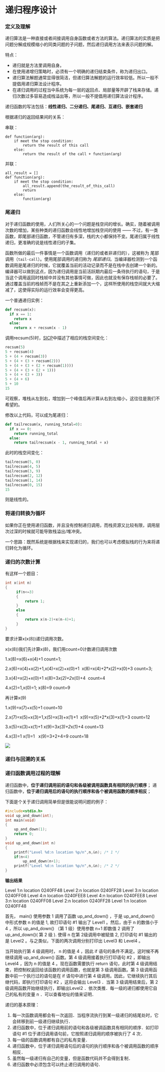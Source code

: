 # 递归程序设计

### 定义及理解

递归算法是一种直接或者间接调用自身函数或者方法的算法。递归算法的实质是把问题分解成规模缩小的同类问题的子问题，然后递归调用方法来表示问题的解。

特点：

- 递归就是方法里调用自身。
- 在使用递增归策略时，必须有一个明确的递归结束条件，称为递归出口。
- 递归算法解题通常显得很简洁，但递归算法解题的运行效率较低。所以一般不提倡用递归算法设计程序。
- 在递归调用的过程当中系统为每一层的返回点、局部量等开辟了栈来存储。递归次数过多容易造成栈溢出等，所以一般不提倡用递归算法设计程序。

递归函数的写法包括：**线性递归、二分递归、尾递归、互递归、嵌套递归**

根据递归的返回结果间的关系：

串联：

```
def function(arg):
    if meet the stop condition:
        return the result of this call
    else:
        return the result of the call + function(arg)
```

并联：

```
all_result = []
def function(arg):
    if meet the stop condition:
    	all_result.append(the_result_of_this_call)
  		return
  	else:
  		function(arg)
```



### 尾递归

对于递归函数的使用，人们所关心的一个问题是栈空间的增长。确实，随着被调用次数的增加，某些种类的递归函数会线性地增加栈空间的使用 —— 不过，有一类函数，即尾部递归函数，不管递归有多深，栈的大小都保持不变。尾递归属于线性递归，更准确的说是线性递归的子集。

函数所做的最后一件事情是一个函数调用（递归的或者非递归的），这被称为 尾部调用（`tail-call`）。使用尾部调用的递归称为 *尾部递归*。当编译器检测到一个函数调用是尾递归的时候，它就覆盖当前的活动记录而不是在栈中去创建一个新的。编译器可以做到这点，因为递归调用是当前活跃期内最后一条待执行的语句，于是当这个调用返回时栈帧中并没有其他事情可做，因此也就没有保存栈帧的必要了。通过覆盖当前的栈帧而不是在其之上重新添加一个，这样所使用的栈空间就大大缩减了，这使得实际的运行效率会变得更高。

一个普通递归实例：

```python
def recsum(x):
  if x == 1:
    return x
  else:
    return x + recsum(x - 1)
```

调用recsum(5)时，[SICP](https://zh.wikipedia.org/wiki/SICP)中描述了相应的栈空间变化：

```python
recsum(5)
5 + recsum(4)
5 + (4 + recsum(3))
5 + (4 + (3 + recsum(2)))
5 + (4 + (3 + (2 + recsum(1))))
5 + (4 + (3 + (2 + 1)))
5 + (4 + (3 + 3))
5 + (4 + 6)
5 + 10
15
```

可观察，堆栈从左到右，增加到一个峰值后再计算从右到左缩小，这往往是我们不希望的。

修改以上代码，可以成为尾递归：

```python
def tailrecsum(x, running_total=0):
  if x == 0:
    return running_total
  else:
    return tailrecsum(x - 1, running_total + x)
```

此时的栈空间变化：

```python
tailrecsum(5, 0) 
tailrecsum(4, 5) 
tailrecsum(3, 9)
tailrecsum(2, 12) 
tailrecsum(1, 14) 
tailrecsum(0, 15) 
15
```

则是线性的。



### 将递归转换为循环

如果你正在使用递归函数，并且没有控制递归调用，而栈资源又比较有限，调用层次过深的时候就可能导致栈溢出/堆冲突。

一个思路：既然系统是根据栈来实现递归的，我们也可以考虑模拟栈的行为来将递归转化为循环。



### 递归的次数计算

有这样一个题目：

```c
int x(int n)
{
     if(n<=3)
     {
         return 1;
     }
     else
     {
         return x(n-2)+x(n-4)+1;
     }
}
```

要求计算x(x(8))递归调用次数。

x(x(8))我们先计算x(8)，我们用count=0计数递归调用次数

1.x(8)=x(6)+x(4)+1 count=1;

2.x(6)=x(4)+x(2)+1,x(4)=x(2)+x(0)+1  x(8)=x(4)+2*x(2)+x(0)+3 count=3;

3.x(4)=x(2)+x(0)+1 x(8)=3*x(2)+2*x(0)+4  count=4

4.x(2)=1,x(0)=1; x(8)=9 count=9

再计算x(9)

1.x(9)=x(7)+x(5)+1 count=10

2.x(7)=x(5)+x(3)+1,x(5)=x(3)+x(1)+1  x(9)=x(5)+2*x(3)+x(1)+3 count=12

3.x(5)=x(3)+x(1)+1 x(9)=3*x(3)+2*x(1)+4 count=13

4.x(3)=1 x(1)=1   x(9)=3+2+4=9 count=18

![](pic/recursion_times.png)

### 递归与回溯的关系



### 递归函数调用过程的理解

递归函数中，**位于递归调用前的语句和各级被调用函数具有相同的执行顺序**； 递归函数中，**位于递归调用后的语句的执行顺序和各个被调用函数的顺序相反**；

下面是个关于递归调用简单但是很能说明问题的例子：

```c
#include<stdio.h>  
void up_and_down(int);  
int main(void)  
{  
    up_and_down(1);  
    return 0;  
}  
void up_and_down(int n)  
{  
    printf("Level %d:n location %p/n",n,&n); /* 1 */  
    if(n<4)  
        up_and_down(n+1);  
    printf("Level %d:n location %p/n",n,&n); /* 2 */  
}  
```

**输出结果**

Level 1:n location 0240FF48
Level 2:n location 0240FF28
Level 3:n location 0240FF08
Level 4:n location 0240FEE8
Level 4:n location 0240FEE8
Level 3:n location 0240FF08
Level 2:n location 0240FF28
Level 1:n location 0240FF48

首先， main() 使用参数 1 调用了函数 up_and_down() ，于是 up_and_down() 中形式参数 n 的值是 1, 故打印语句 #1 输出了 Level1 。然后，由于 n 的数值小于 4 ，所以 up_and_down() （第 1 级）使用参数 n+1 即数值 2 调用了 up_and_down()( 第 2 级 ). 使得 n 在第 2级调用中被赋值 2, 打印语句 #1 输出的是 Level2 。与之类似，下面的两次调用分别打印出 Level3 和 Level4 。

当开始执行第 4 级调用时， n 的值是 4 ，因此 if 语句的条件不满足。这时候不再继续调用 up_and_down() 函数。第 4 级调用接着执行打印语句 #2 ，即输出 Level4 ，因为 n 的值是 4 。现在函数需要执行 return 语句，此时第 4 级调用结束，把控制权返回给该函数的调用函数，也就是第 3 级调用函数。第 3 级调用函数中前一个执行过的语句是在 if 语句中进行第 4 级调用。因此，它继续执行其后继代码，即执行打印语句 #2 ，这将会输出 Level3 ．当第 3 级调用结束后，第 2 级调用函数开始继续执行，即输出Level2 ．依次类推．每一级的递归都使用它自己的私有的变量 n ．可以查看地址的值来证明．

递归的基本原理：

1. 每一次函数调用都会有一次返回．当程序流执行到某一级递归的结尾处时，它会转移到前一级递归继续执行．
2. 递归函数中，位于递归调用前的语句和各级被调函数具有相同的顺序．如打印语句 #1 位于递归调用语句前，它按照递归调用的顺序被执行了 4 次．
3. 每一级的函数调用都有自己的私有变量．
4. 递归函数中，位于递归调用语句后的语句的执行顺序和各个被调用函数的顺序相反．
5. 虽然每一级递归有自己的变量，但是函数代码并不会得到复制．
6. 递归函数中必须包含可以终止递归调用的语句．